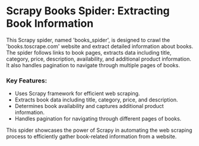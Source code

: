 # Scrapy Books Spider: Extracting Book Information

This Scrapy spider, named 'books_spider', is designed to crawl the 'books.toscrape.com' website and extract detailed information about books. The spider follows links to book pages, extracts data including title, category, price, description, availability, and additional product information. It also handles pagination to navigate through multiple pages of books.

### Key Features:
- Uses Scrapy framework for efficient web scraping.
- Extracts book data including title, category, price, and description.
- Determines book availability and captures additional product information.
- Handles pagination for navigating through different pages of books.

This spider showcases the power of Scrapy in automating the web scraping process to efficiently gather book-related information from a website.

